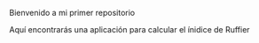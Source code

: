 Bienvenido a mi primer repositorio

Aquí encontrarás una aplicación para calcular el ínidice de Ruffier
